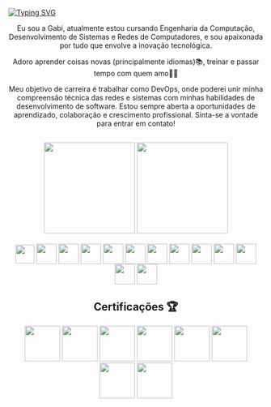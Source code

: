 
[![Typing SVG](https://readme-typing-svg.demolab.com?font=Fira+Code&duration=2500&pause=1000&color=91b6f2&center=true&vCenter=true&random=false&width=1000&lines=hey!;welcome+to+my+page+%E2%99%A1)](https://git.io/typing-svg)

<div align="center">
Eu sou a Gabi, atualmente estou cursando Engenharia da Computação, Desenvolvimento de Sistemas e Redes de Computadores, e sou apaixonada por tudo que envolve a inovação tecnológica.

Adoro aprender coisas novas (principalmente idiomas)📚, treinar e passar tempo com quem amo🏡💕

Meu objetivo de carreira é trabalhar como DevOps, onde poderei unir minha compreensão técnica das redes e sistemas com minhas habilidades de desenvolvimento de software. Estou sempre aberta a oportunidades de aprendizado, colaboração e crescimento profissional. Sinta-se a vontade para entrar em contato!
<div>
  
##

<div align="center">
<img height="180em" src="https://github-readme-stats.vercel.app/api?username=gabrielarosa1309&show_icons=true&theme=transparent&icon_color=ab91f2&title_color=91b6f2&text_color=A9A9A9&border_color=A9A9A9">
<img height="180em" src="https://github-readme-stats.vercel.app/api/top-langs/?username=gabrielarosa1309&layout=compact&theme=transparent&icon_color=ab91f2&title_color=91b6f2&text_color=A9A9A9&border_color=A9A9A9">
</div>

<div align="center" style="display: inline_block"><br>
<img align="center" height="37" width="37"src="https://cdn.jsdelivr.net/gh/devicons/devicon/icons/kotlin/kotlin-original.svg" />
<img align="center" height="40" width="40"src="https://cdn.jsdelivr.net/gh/devicons/devicon/icons/flutter/flutter-original.svg" />
<img align="center" height="40" width="40"src="https://cdn.jsdelivr.net/gh/devicons/devicon/icons/linux/linux-original.svg" />
<img align="center" height="40" width="40" src="https://cdn.jsdelivr.net/gh/devicons/devicon/icons/react/react-original.svg" />
<img align="center" height="40" width="40" src="https://cdn.jsdelivr.net/gh/devicons/devicon/icons/javascript/javascript-plain.svg">
<img align="center" height="40" width="40" src="https://cdn.jsdelivr.net/gh/devicons/devicon/icons/mysql/mysql-original-wordmark.svg">
<img align="center" height="40" width="40" src="https://cdn.jsdelivr.net/gh/devicons/devicon/icons/java/java-original-wordmark.svg">
<img align="center" height="40" width="40" src="https://cdn.jsdelivr.net/gh/devicons/devicon/icons/microsoftsqlserver/microsoftsqlserver-plain.svg">
<img align="center" height="40" width="40" src="https://cdn.jsdelivr.net/gh/devicons/devicon/icons/git/git-original.svg">
<img align="center" height="40" width="40" src="https://cdn.jsdelivr.net/gh/devicons/devicon/icons/csharp/csharp-original.svg">
<img align="center" height="40" width="40" src="https://cdn.jsdelivr.net/gh/devicons/devicon/icons/css3/css3-original.svg">
<img align="center" height="40" width="40" src="https://cdn.jsdelivr.net/gh/devicons/devicon/icons/html5/html5-original.svg">
<img align="center" height="40" width="40" src="https://cdn.jsdelivr.net/gh/devicons/devicon/icons/figma/figma-original.svg">
</div>

<div align="center" style="display: inline_block">
<h2>Certificações 🏆</h2>
<img width="70" height="70"  src="https://images.credly.com/size/220x220/images/0c6d9839-f468-4adc-987d-5cfae4a9ee67/image.png"/>
<img width="70" height="70"  src="https://images.credly.com/size/680x680/images/be8fcaeb-c769-4858-b567-ffaaa73ce8cf/image.png"/>
<img width="70" height="70"  src="https://images.credly.com/size/220x220/images/4136ced8-75d5-4afb-8677-40b6236e2672/azure-ai-fundamentals-600x600.png"/>
<img width="70" height="70"  src="https://images.credly.com/size/220x220/images/70eb1e3f-d4de-4377-a062-b20fb29594ea/azure-data-fundamentals-600x600.png"/>
<img width="70" height="70"  src="https://images.credly.com/size/680x680/images/fc1352af-87fa-4947-ba54-398a0e63322e/security-compliance-and-identity-fundamentals-600x600.png"/>
<img width="70" height="70"  src="https://images.credly.com/size/680x680/images/2a6251f2-737b-4bf6-9190-d77570cc76fc/CERT-Fundamentals-Power-Platform.png"/>
<img width="70" height="70"  src="https://images.credly.com/size/680x680/images/70d71df5-f3dc-4380-9b9d-f22513a70417/CCNAITN__1_.png"/>
<img width="70" height="70"  src="https://images.credly.com/size/680x680/images/f4ccdba9-dd65-4349-baad-8f05df116443/CCNASRWE__1_.png"/> 
</div>

##

